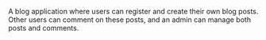 A blog application where users can register and create their own blog posts. Other users can comment on these posts, and an admin can manage both posts and comments.
